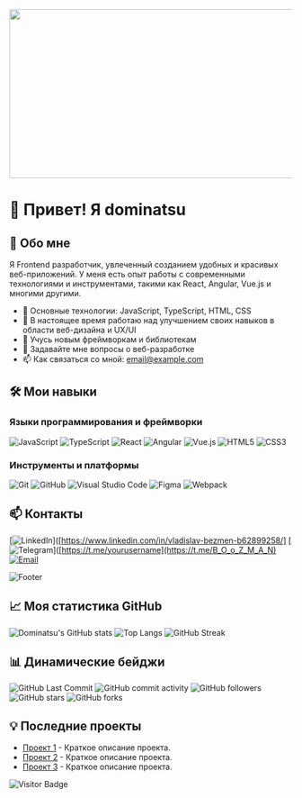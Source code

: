 <div align="center">
  <img height="300" width="600" src="https://user-images.githubusercontent.com/74038190/225813708-98b745f2-7d22-48cf-9150-083f1b00d6c9.gif"  />
</div>

# 👋 Привет! Я dominatsu

## 🚀 Обо мне

Я Frontend разработчик, увлеченный созданием удобных и красивых веб-приложений. У меня есть опыт работы с современными технологиями и инструментами, такими как React, Angular, Vue.js и многими другими.

- 🌟 Основные технологии: JavaScript, TypeScript, HTML, CSS
- 🔭 В настоящее время работаю над улучшением своих навыков в области веб-дизайна и UX/UI
- 🌱 Учусь новым фреймворкам и библиотекам
- 💬 Задавайте мне вопросы о веб-разработке
- 📫 Как связаться со мной: [email@example.com](mailto:email@example.com)


## 🛠️ Мои навыки

### Языки программирования и фреймворки

![JavaScript](https://img.shields.io/badge/-JavaScript-F7DF1E?style=flat-square&logo=javascript&logoColor=black)
![TypeScript](https://img.shields.io/badge/-TypeScript-007ACC?style=flat-square&logo=typescript&logoColor=white)
![React](https://img.shields.io/badge/-React-61DAFB?style=flat-square&logo=react&logoColor=black)
![Angular](https://img.shields.io/badge/-Angular-DD0031?style=flat-square&logo=angular&logoColor=white)
![Vue.js](https://img.shields.io/badge/-Vue.js-4FC08D?style=flat-square&logo=vue.js&logoColor=white)
![HTML5](https://img.shields.io/badge/-HTML5-E34F26?style=flat-square&logo=html5&logoColor=white)
![CSS3](https://img.shields.io/badge/-CSS3-1572B6?style=flat-square&logo=css3&logoColor=white)

### Инструменты и платформы

![Git](https://img.shields.io/badge/-Git-F05032?style=flat-square&logo=git&logoColor=white)
![GitHub](https://img.shields.io/badge/-GitHub-181717?style=flat-square&logo=github&logoColor=white)
![Visual Studio Code](https://img.shields.io/badge/-VSCode-0078D4?style=flat-square&logo=visual-studio-code&logoColor=white)
![Figma](https://img.shields.io/badge/-Figma-F24E1E?style=flat-square&logo=figma&logoColor=white)
![Webpack](https://img.shields.io/badge/-Webpack-8DD6F9?style=flat-square&logo=webpack&logoColor=black)

## 📫 Контакты

[![LinkedIn](https://img.shields.io/badge/-LinkedIn-0077B5?style=flat-square&logo=linkedin&logoColor=white)]([https://www.linkedin.com/in/vladislav-bezmen-b62899258/]
[![Telegram](https://img.shields.io/badge/-Telegram-2CA5E0?style=flat-square&logo=telegram&logoColor=white)]([https://t.me/yourusername](https://t.me/B_O_o_Z_M_A_N)
[![Email](https://img.shields.io/badge/-Email-D14836?style=flat-square&logo=gmail&logoColor=white)](mailto:bezmen162@gmail.com)

![Footer](https://user-images.githubusercontent.com/your-custom-footer.png)

## 📈 Моя статистика GitHub

![Dominatsu's GitHub stats](https://github-readme-stats.vercel.app/api?username=dominatsu&show_icons=true&theme=radical)
![Top Langs](https://github-readme-stats.vercel.app/api/top-langs/?username=dominatsu&layout=compact&theme=radical)
![GitHub Streak](https://github-readme-streak-stats.herokuapp.com/?user=dominatsu&theme=radical)

## 📊 Динамические бейджи

![GitHub Last Commit](https://img.shields.io/github/last-commit/dominatsu/dominatsu?style=flat-square)
![GitHub commit activity](https://img.shields.io/github/commit-activity/m/dominatsu/dominatsu?style=flat-square)
![GitHub followers](https://img.shields.io/github/followers/dominatsu?style=flat-square)
![GitHub stars](https://img.shields.io/github/stars/dominatsu?style=flat-square)
![GitHub forks](https://img.shields.io/github/forks/dominatsu/dominatsu?style=flat-square)

## 💡 Последние проекты

- [Проект 1](https://github.com/dominatsu/project-1) - Краткое описание проекта.
- [Проект 2](https://github.com/dominatsu/project-2) - Краткое описание проекта.
- [Проект 3](https://github.com/dominatsu/project-3) - Краткое описание проекта.

![Visitor Badge](https://visitor-badge.glitch.me/badge?page_id=dominatsu.visitor-badge)
